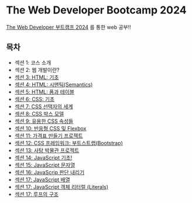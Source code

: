 # The Web Developer Bootcamp 2024

<a href="https://www.udemy.com/course/the-web-developer-bootcamp">The Web Developer 부트캠프 2024</a> 를 통한 web 공부!!

## 목차

<ul>
    <li>섹션 1: 코스 소개</li>
    <li>섹션 2: 웹 개발이란?</li>
    <li><a href="https://github.com/songsurl00/TheWebDevStudy/tree/main/01_HTML_Intro">섹션 3: HTML: 기초</a></li>
    <li><a href="https://github.com/songsurl00/TheWebDevStudy/tree/main/02_HTML_Semantic">섹션 4: HTML: 시맨틱(Semantics)</a></li>
    <li><a href="https://github.com/songsurl00/TheWebDevStudy/tree/main/03_HTML_Form & Table">섹션 5: HTML: 폼과 테이블</a></li>
    <li><a href="https://github.com/songsurl00/TheWebDevStudy/tree/main/04_CSS_Intro">섹션 6: CSS: 기초</a></li>
    <li><a href="https://github.com/songsurl00/TheWebDevStudy/tree/main/05_CSS_Selectors">섹션 7: CSS 선택자의 세계</a></li>
    <li><a href="https://github.com/songsurl00/TheWebDevStudy/tree/main/06_CSS_Box Model & Units">섹션 8: CSS 박스 모델</a></li>
    <li><a href="https://github.com/songsurl00/TheWebDevStudy/tree/main/07_CSS_Other Properties">섹션 9: 유용한 CSS 속성들</a></li>
    <li><a href="https://github.com/songsurl00/TheWebDevStudy/tree/main/08_CSS_Flexbox & Responsive">섹션 10: 반응형 CSS 및 Flexbox</a></li>
    <li><a href="https://github.com/songsurl00/TheWebDevStudy/tree/main/Project/PriceTable">섹션 11: 가격표 만들기 프로젝트</a></li>
    <li><a href="https://github.com/songsurl00/TheWebDevStudy/tree/main/09_CSS_Bootstrap">섹션 12: CSS 프레임워크: 부트스트랩(Bootstrap)</a></li>
    <li><a href="https://github.com/songsurl00/TheWebDevStudy/tree/main/Project/Museum Of Candy">섹션 13: 사탕 박물관 프로젝트</a></li>
    <li><a href="https://github.com/songsurl00/TheWebDevStudy/tree/main/10_JS_Intro">섹션 14: JavaScript 기초!</a></li>
    <li><a href="https://github.com/songsurl00/TheWebDevStudy/tree/main/11_JS_Strings">섹션 15: JavaScript 문자열</a></li>
    <li><a href="https://github.com/songsurl00/TheWebDevStudy/tree/main/12_JS_Boolean Logic">섹션 16: JavaScrip 판단 내리기</a></li>
    <li><a href="https://github.com/songsurl00/TheWebDevStudy/tree/main/13_JS_Arrays">섹션 17: JavaScript 배열</a></li>
    <li><a href="https://github.com/songsurl00/TheWebDevStudy/tree/main/14_JS_Objects">섹션 17: JavaScript 객체 리터럴 (Literals)</a></li>
    <li><a href="https://github.com/songsurl00/TheWebDevStudy/tree/main/15_JS_Loops">섹션 17: 루프의 구조</a></li>
</ul>
